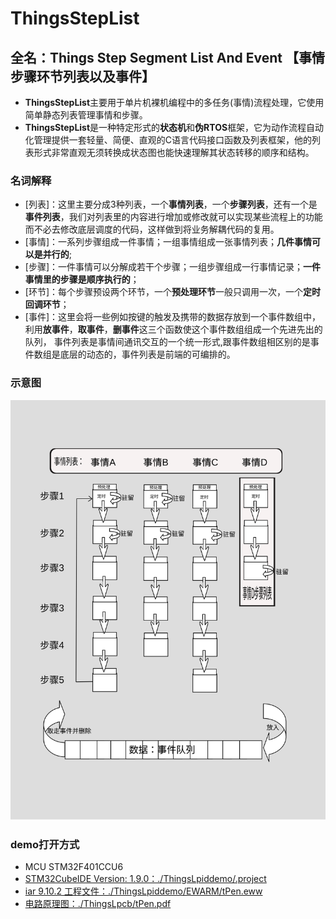 # ThingsStepList

## 全名：Things Step Segment List And Event 【事情步骤环节列表以及事件】

- **ThingsStepList**主要用于单片机裸机编程中的多任务(事情)流程处理，它使用简单静态列表管理事情和步骤。
- **ThingsStepList**是一种特定形式的**状态机**和**伪RTOS**框架，它为动作流程自动化管理提供一套轻量、简便、直观的C语言代码接口函数及列表框架，他的列表形式非常直观无须转换成状态图也能快速理解其状态转移的顺序和结构。

### 名词解释

- [列表]：这里主要分成3种列表，一个**事情列表**，一个**步骤列表**，还有一个是**事件列表**，我们对列表里的内容进行增加或修改就可以实现某些流程上的功能而不必去修改底层调度的代码，这样做到将业务解耦代码的复用。
- [事情]：一系列步骤组成一件事情；一组事情组成一张事情列表；**几件事情可以是并行的**;
- [步骤]：一件事情可以分解成若干个步骤；一组步骤组成一行事情记录；**一件事情里的步骤是顺序执行的**；
- [环节]：每个步骤预设两个环节，一个**预处理环节**一般只调用一次，一个**定时回调环节**；
- [事件]：这里会将一些例如按键的触发及携带的数据存放到一个事件数组中，利用**放事件**，**取事件**，**删事件**这三个函数使这个事件数组组成一个先进先出的队列， 事件列表是事情间通讯交互的一个统一形式,跟事件数组相区别的是事件数组是底层的动态的，事件列表是前端的可编排的。

### 示意图

![图片](./视图.svg)

### demo打开方式

- MCU STM32F401CCU6
- [STM32CubeIDE Version: 1.9.0：./ThingsLpiddemo/.project](./ThingsLpiddemo/.project)
- [iar 9.10.2 工程文件：./ThingsLpiddemo/EWARM/tPen.eww](./ThingsLpiddemo/EWARM/tPen.eww)
- [电路原理图：./ThingsLpcb/tPen.pdf](./ThingsLpcb/tPen.pdf)
